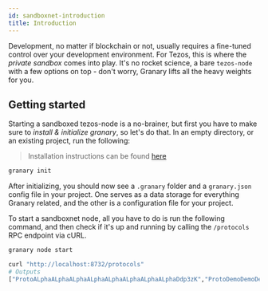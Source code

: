 ```yaml
---
id: sandboxnet-introduction
title: Introduction
---
```


Development, no matter if blockchain or not, usually requires a fine-tuned control over your development environment. For Tezos, this is where the *private sandbox* comes into play. It's no rocket science, a bare `tezos-node` with a few options on top - don't worry, Granary lifts all the heavy weights for you.

## Getting started

Starting a sandboxed tezos-node is a no-brainer, but first you have to make sure to *install & initialize granary*, so let's do that. In an empty directory, or an existing project, run the following:

> Installation instructions can be found [here](getting-started-install.md)

```zsh
granary init
```

After initializing, you should now see a `.granary` folder and a `granary.json` config file in your project. One serves as a data storage for everything Granary related, and the other is a configuration file for your project.

To start a sandboxnet node, all you have to do is run the following command, and then check if it's up and running by calling the `/protocols` RPC endpoint via cURL.

```zsh
granary node start
```

```zsh
curl "http://localhost:8732/protocols"
# Outputs
["ProtoALphaALphaALphaALphaALphaALphaALphaALphaDdp3zK","ProtoDemoDemoDemoDemoDemoDemoDemoDemoDemoDemoD3c8k9","ProtoGenesisGenesisGenesisGenesisGenesisGenesk612im"]
```

